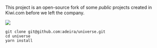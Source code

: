 This project is an open-source fork of some _public_ projects created in Kiwi.com before we left the company.

![](https://github.com/adeira/universe/workflows/Continuous%20Integration/badge.svg)

```text
git clone git@github.com:adeira/universe.git
cd universe
yarn install
```
